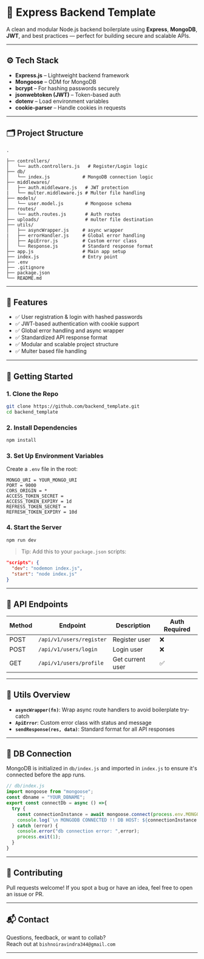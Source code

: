 
# 🚀 Express Backend Template

A clean and modular Node.js backend boilerplate using **Express**, **MongoDB**, **JWT**, and best practices — perfect for building secure and scalable APIs.

---

## ⚙️ Tech Stack

- **Express.js** – Lightweight backend framework  
- **Mongoose** – ODM for MongoDB  
- **bcrypt** – For hashing passwords securely  
- **jsonwebtoken (JWT)** – Token-based auth  
- **dotenv** – Load environment variables  
- **cookie-parser** – Handle cookies in requests  

---

## 🗂 Project Structure

```
.

├── controllers/
│   └── auth.controllers.js   # Register/Login logic
├── db/
│   └── index.js            # MongoDB connection logic
├── middlewares/
│   ├── auth.middleware.js   # JWT protection   
|   └── multer.middleware.js # Multer file handling 
├── models/
│   └── user.model.js        # Mongoose schema
├── routes/
│   └── auth.routes.js       # Auth routes
├── uploads/                 # multer file destination
├── utils/
│   ├── asyncWrapper.js     # async wrapper
|   ├── errorHandler.js     # Global error handling
│   ├── ApiError.js         # Custom error class
│   └── Response.js         # Standard response format
├── app.js                  # Main app setup
├── index.js                # Entry point
├── .env
├── .gitignore
├── package.json
└── README.md
```

---

## 🔐 Features

- ✅ User registration & login with hashed passwords  
- ✅ JWT-based authentication with cookie support  
- ✅ Global error handling and async wrapper  
- ✅ Standardized API response format  
- ✅ Modular and scalable project structure  
- ✅ Multer based file handling
---

## 🚀 Getting Started

### 1. Clone the Repo

```bash
git clone https://github.com/backend_template.git
cd backend_template
```

### 2. Install Dependencies

```bash
npm install
```

### 3. Set Up Environment Variables

Create a `.env` file in the root:

```env
MONGO_URI = YOUR_MONGO_URI
PORT = 9000
CORS_ORIGIN = *
ACCESS_TOKEN_SECRET = 
ACCESS_TOKEN_EXPIRY = 1d
REFRESS_TOKEN_SECRET = 
REFRESH_TOKEN_EXPIRY = 10d
```

### 4. Start the Server

```bash
npm run dev
```

> Tip: Add this to your `package.json` scripts:

```json
"scripts": {
  "dev": "nodemon index.js",
  "start": "node index.js"
}
```

---

## 📌 API Endpoints

| Method | Endpoint                 | Description         | Auth Required  |
|--------|--------------------------|---------------------|----------------|
| POST   | `/api/v1/users/register` | Register user       | ❌             |
| POST   | `/api/v1/users/login`    | Login user          | ❌             |
| GET    | `/api/v1/users/profile`  | Get current user    | ✅             |

---

## 🧠 Utils Overview

- **`asyncWrapper(fn)`**: Wrap async route handlers to avoid boilerplate try-catch  
- **`ApiError`**: Custom error class with status and message  
- **`sendResponse(res, data)`**: Standard format for all API responses  

---

## 🔧 DB Connection

MongoDB is initialized in `db/index.js` and imported in `index.js` to ensure it's connected before the app runs.

```js
// db/index.js
import mongoose from "mongoose";
const dbname = "YOUR_DBNAME";
export const connectDb = async () =>{
  try {
    const connectionInstance = await mongoose.connect(process.env.MONGO_URI,{dbName:dbname})
    console.log(`\n MONGODB CONNECTED !! DB HOST: ${connectionInstance.connection.host}`)
  } catch (error) {
    console.error("db connection error: ",error);
    process.exit(1);
  }
}
```
---

## 🤝 Contributing

Pull requests welcome! If you spot a bug or have an idea, feel free to open an issue or PR.

---

## 📬 Contact

Questions, feedback, or want to collab?  
Reach out at `bishnoiravindra344@gmail.com`

---
